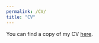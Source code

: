 ```yaml
---
permalink: /CV/
title: "CV"
---
```



You can find a copy of my CV [here](https://www.dropbox.com/s/o04vhbjh4mocf8r/Weller_Resume.pdf?dl=0).
